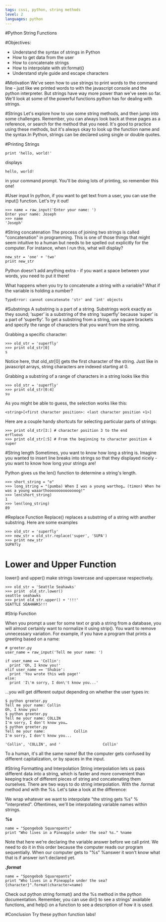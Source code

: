 ```yaml
---
tags: cssi, python, string methods
level: 2
languages: python
---
```

#Python String Functions

#Objectives:
+ Understand the syntax of strings in Python
+ How to get data from the user
+ How to concatenate strings
+ How to interpolate with str.format()
+ Understand style guide and escape characters

#Motivation
We've seen how to use strings to print words to the command line - just like we printed words to with the javascript console and the python interpreter. But strings have way more power than we've seen so far. We'll look at some of the powerful functions python has for dealing with strings.

#Strings
Let's explore how to use some string methods, and then jump into some challenges. Remember, you can always look back at these pages as a reference, or search for the method that you need. It's good to practice using these methods, but it's always okay to look up the function name and the syntax.In Python, strings can be declared using single or double quotes.

#Printing Strings
```
print 'hello, world!'
```
displays
```
hello, world!
```
in your command prompt. You'll be doing lots of printing, so remember this one!

#User input
In python, if you want to get text from a user, you can use the input() function. Let's try it out!
```
>>> name = raw_input('Enter your name: ')
Enter your name: Joseph
>>> name
'Joseph'
```

#String concatenation
The process of joining two strings is called "concatenation" in programming. This is one of those things that might seem intuitive to a human but needs to be spelled out explicitly for the computer. For instance, when I run this, what will display?
```
new_str = 'one' + 'two'
print new_str
```
Python doesn't add anything extra - if you want a space between your words, you need to put it there!

What happens when you try to concatenate a string with a variable? What if the variable is holding a number?
```
TypeError: cannot concatenate 'str' and 'int' objects
```

#Substrings
A substring is a part of a string. Substrings work exactly as they sound; ‘super’ is a substring of the string ‘superfly’ because ‘super’ is a part of ‘superfly’. To get a substring from a string, use square brackets and specify the range of characters that you want from the string.

Grabbing a specific character:
```
>>> old_str = 'superfly'
>>> print old_str[0]
s

```
Notice here, that old_str[0] gets the first character of the string. Just like in javascript arrays, string characters are indexed starting at 0.

Grabbing a substring of a range of characters in a string looks like this
```
>>> old_str = 'superfly'
>>> print old_str[0:4]
su
```
As you might be able to guess, the selection works like this:
```
<string>[<first character position>: <last character position +1>]
```
Here are a couple handy shortcuts for selecting particular parts of strings:
```
>>> print old_str[3:] # character position 3 to the end
erfluous
>>> print old_str[:5] # From the beginning to character position 4
super
```
#String length
Sometimes, you want to know how long a string is. Imagine you  wanted to insert line breaks into strings so that they displayed nicely - you want to know how long your strings are!

Python gives us the len() function to determine a string's length.
```
>>> short_string = "o"
>>> long_string = "(pumba) When I was a young warthog… (timon) When he was a young waaarthoooooooooooooog!"
>>> len(short_string)
1
>>> len(long_string)
89
```

#Replace Function
Replace() replaces a substring of a string with another substring. Here are some examples
```
>>> old_str = 'superfly'
>>> new_str = old_str.replace('super', 'SUPA')
>>> print new_str
SUPAfly
```
# Lower and Upper Function

lower() and upper() make strings lowercase and uppercase respectively.
```
>>> old_str = 'Seattle Seahawks'
>>> print  old_str.lower()
seattle seahawks
>>> print old_str.upper() + '!!!'
SEATTLE SEAHAWKS!!!
```

#Strip Function

When you prompt a user for some text or grab a string from a database, you will almost certainly want to normalize it using strip(). You want to remove unnecessary variation. For example, if you have a program that prints a greeting based on a name:
```
# greeter.py
user_name = raw_input('Tell me your name: ')

if user_name == 'Collin':
  print 'Oh, I know you!'
elif user_name == 'Shubie':
  print 'You wrote this web page!'
else:
  print 'I\'m sorry, I don\'t know you...'
```
...you will get different output depending on whether the user types in:
```
$ python greeter.py
Tell me your name: Collin
Oh, I know you!
$ python greeter.py
Tell me your name: COLLIN
I'm sorry, I don't know you…
$ python greeter.py
Tell me your name:             Collin
I'm sorry, I don't know you...

'Collin', 'COLLIN', and '                   Collin'
```
To a human, it's all the same name! But the computer gets confused by different capitalization, or by spaces in the input.

#String Formatting and Interpolation
String interpolation lets us pass different data into a string, which is faster and more convenient than keeping track of different pieces of string and concatenating them ourselves. There are two ways to do string interpolation. With the .format method and with the %s. Let's take a look at the difference:

We wrap whatever we want to interpolate "the string gets %s" % "interpreted". Oftentimes, we'll be interpolating variable names within strings.

***%s***
```
name = "Spongebob Squarepants"
print "Who lives in a Pineapple under the sea? %s." %name
```
Note that here we're declaring the variable answer before we call print. We need to do it in this order because the computer reads our program sequentially. When our computer gets to "%s" %answer it won't know what that is if answer isn't declared yet.

***.format***
```
name = "Spongebob Squarepants"
print "Who lives in a Pineapple under the sea? {character}".format(character=name)
```
Check out python string format() and the %s method in the python documentation. Remember, you can use dir() to see a strings' available functions, and help() on a function to see a description of how it is used.

#Conclusion
Try these python function labs!
